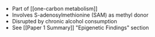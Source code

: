 - Part of [[one-carbon metabolism]]  
- Involves S-adenosylmethionine (SAM) as methyl donor  
- Disrupted by chronic alcohol consumption  
- See [[Paper 1 Summary]] "Epigenetic Findings" section